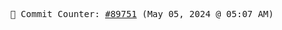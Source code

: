 <p align="center">
    <samp>
        📮 Commit Counter: <a href="https://github.com/Javascript-void0/Javascript-void0/commits/main">#89751</a> (May 05, 2024 @ 05:07 AM)
    </samp>
</p>